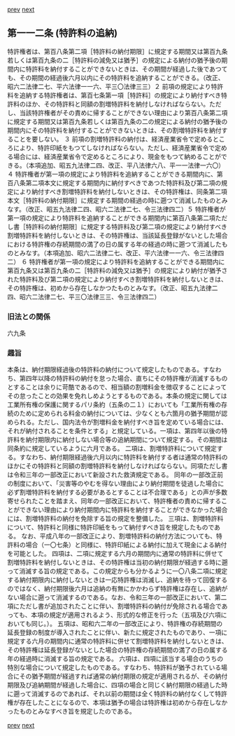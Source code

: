[prev](/specific\markdowns\特許法\161_Mp-Ch_4-Se_3-At_111.md)
[next](/specific\markdowns\特許法\163_Mp-Ch_4-Se_3-At_112_2.md)
## 第一一二条 (特許料の追納)
特許権者は、第百八条第二項［特許料の納付期限］に規定する期間又は第百九条若しくは第百九条の二［特許料の減免又は猶予］の規定による納付の猶予後の期間内に特許料を納付することができないときは、その期間が経過した後であつても、その期間の経過後六月以内にその特許料を追納することができる。（改正、昭六二法律二七、平六法律一一六、平三〇法律三三）２ 前項の規定により特許料を追納する特許権者は、第百七条第一項［特許料］の規定により納付すべき特許料のほか、その特許料と同額の割増特許料を納付しなければならない。ただし、当該特許権者がその責めに帰することができない理由により第百八条第二項に規定する期間又は第百九条若しくは第百九条の二の規定による納付の猶予後の期間内にその特許料を納付することができないときは、その割増特許料を納付することを要しない。
３ 前項の割増特許料の納付は、経済産業省令で定めるところにより、特許印紙をもつてしなければならない。ただし、経済産業省令で定める場合には、経済産業省令で定めるところにより、現金をもつて納めることができる。（本項追加、昭五九法律二四、改正、平八法律六八、平一一法律一六〇）
４ 特許権者が第一項の規定により特許料を追納することができる期間内に、第百八条第二項本文に規定する期間内に納付すべきであつた特許料及び第二項の規定により納付すべき割増特許料を納付しないときは、その特許権は、同条第二項本文［特許料の納付期限］に規定する期間の経過の時に遡つて消滅したものとみなす。（改正、昭五九法律二四、昭六二法律二七、令三法律四二）５ 特許権者が第一項の規定により特許料を追納することができる期間内に第百八条第二項ただし書［特許料の納付期限］に規定する特許料及び第二項の規定により納付すべき割増特許料を納付しないときは、その特許権は、当該延長登録がないとした場合における特許権の存続期間の満了の日の属する年の経過の時に遡つて消滅したものとみなす。（本項追加、昭六二法律二七、改正、平六法律一一六、令三法律四二）
６ 特許権者が第一項の規定により特許料を追納することができる期間内に第百九条又は第百九条の二［特許料の減免又は猶予］の規定により納付が猶予された特許料及び第二項の規定により納付すべき割増特許料を納付しないときは、その特許権は、初めから存在しなかつたものとみなす。（改正、昭五九法律二四、昭六二法律二七、平三〇法律三三、令三法律四二）

### 旧法との関係
六九条

### 趣旨
本条は、納付期限経過後の特許料の納付について規定したものである。すなわち、第四年以降の特許料の納付を怠った場合、直ちにその特許権が消滅するものとすることは余りに苛酷であるので、相当額の割増料金を徴収することによってその怠ったことの効果を免れしめようとするものである。本条の規定に関しては工業所有権の保護に関するパリ条約（五条の二１）においても「工業所有権の存続のために定められる料金の納付については、少なくとも六箇月の猶予期間が認められる。ただし、国内法令が割増料金を納付すべき旨を定めている場合には、それが納付されることを条件とする」と規定している。一項は、第四年以後の特許料を納付期限内に納付しない場合等の追納期間について規定する。その期間は同条約に規定しているように六月である。
二項は、割増特許料について規定する。すなわち、納付期限経過後六月以内に特許料を納付する者は通常の特許料のほかにその特許料と同額の割増特許料を納付しなければならない。同項ただし書は令和三年の一部改正において新設された救済規定である。
同年の一部改正前の制度において、「災害等のやむを得ない理由により納付期間を徒過した場合に必ず割増特許料を納付する必要があるとすることは不合理である」との声が多数寄せられたことを踏まえ、同年の一部改正において、特許権者の責めに帰することができない理由により納付期間内に特許料を納付することができなかった場合には、割増特許料の納付を免除する旨の規定を整備した。
三項は、割増特許料について、特許料と同様に特許印紙をもって納付すべき旨を規定したものである。
なお、平成八年の一部改正により、割増特許料の納付方法についても、特許料の場合（一〇七条）と同様に、特許印紙による納付に加えて現金による納付を可能とした。
四項は、二項に規定する六月の期間内に通常の特許料に併せて割増特許料を納付しないときは、その特許権は当初の納付期限が経過する時に遡って消滅する旨の規定である。この規定からも分かるように一〇八条二項に規定する納付期限内に納付しないときは一応特許権は消滅し、追納を待って回復するのではなく、納付期限後六月は追納の有無にかかわらず特許権は存在し、追納がない場合に遡って消滅するのである。なお、令和三年の一部改正において、第二項にただし書が追加されたことに伴い、割増特許料の納付が免除される場合であっても、本項の規定が適用されるよう、形式的な修正を行った（五項及び六項においても同じ。）。
五項は、昭和六二年の一部改正により、特許権の存続期間の延長登録の制度が導入されたことに伴い、新たに規定されたものであり、一項に規定する六月の期間内に通常の特許料に併せて割増特許料を納付しないときは、その特許権は延長登録がないとした場合の特許権の存続期間の満了の日の属する年の経過時に消滅する旨の規定である。
六項は、四項に該当する場合のうちの特別な場合について規定したものである。すなわち、特許料が猶予されている場合にその猶予期間が経過すれば通常の納付期限の規定が適用されるが、その納付期限及び追納期間が経過した場合に、四項の場合と同じく納付期限の経過した時に遡って消滅するのであれば、それ以前の期間は全く特許料の納付なくして特許権が存在したことになるので、本項は猶予の場合は特許権は初めから存在しなかったものとみなすべき旨を規定したのである。

[prev](/specific\markdowns\特許法\161_Mp-Ch_4-Se_3-At_111.md)
[next](/specific\markdowns\特許法\163_Mp-Ch_4-Se_3-At_112_2.md)